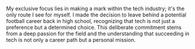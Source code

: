 My exclusive focus lies in making a mark within the tech industry; it's the only route I see for myself. I made the decision to leave behind a potential football career back in high school, recognizing that tech is not just a preference but a determined choice. This deliberate commitment stems from a deep passion for the field and the understanding that succeeding in tech is not only a career path but a personal mission.